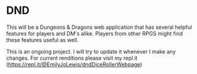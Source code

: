 # DND
This will be a Dungeons &amp; Dragons web application that has several helpful features for players and DM's alike. Players from other RPGS might find these features useful as well.

This is an ongoing project. I will try to update it whenever I make any changes. For current renditions please visit my repl.it (https://repl.it/@EmilyJoLewis/dndDiceRollerWebpage)

